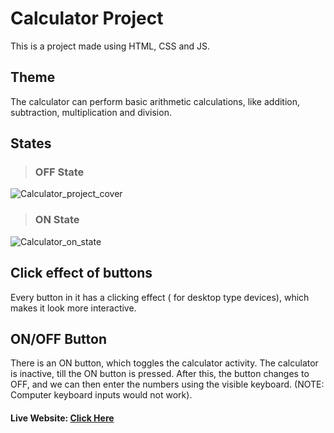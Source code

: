 # Calculator Project

This is a project made using HTML, CSS and JS.

## Theme
The calculator can perform basic arithmetic calculations, like addition, subtraction, multiplication and division.

## States

>### OFF State
![Calculator_project_cover](https://github.com/AtanuPanja-DHN/calculator-project/assets/125186788/985aa2d2-2e44-46a6-9bb4-43de2a185bde)

>### ON State
![Calculator_on_state](https://github.com/AtanuPanja-DHN/calculator-project/assets/125186788/e5c3ae74-6832-4bed-b6cf-3f8eefe7f270)

## Click effect of buttons
Every button in it has a clicking effect ( for desktop type devices), which makes it look more interactive. 

## ON/OFF Button
There is an ON button, which toggles the calculator activity. The calculator is inactive, till the ON button is pressed. After this, the button changes to OFF, and we can then enter the numbers using the visible keyboard. (NOTE: Computer keyboard inputs would not work).

#### Live Website: <a href="https://atanupanja-dhn.github.io/calculator-project/" target="_blank">Click Here</a>
